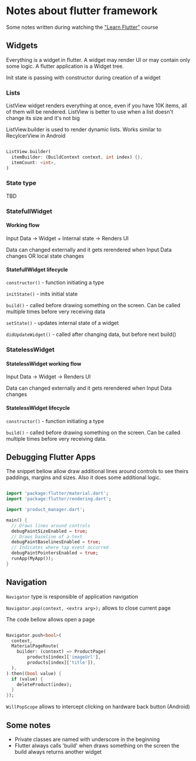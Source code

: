 # Notes about flutter framework

Some notes written during watching the ["Learn Flutter"](https://www.udemy.com/learn-flutter-dart-to-build-ios-android-apps/) course

## Widgets

Everything is a widget in flutter. A widget may render UI or may contain only some logic. A flutter application is a Widget tree.

Init state is passing with constructor during creation of a widget

### Lists

ListView widget renders everything at once, even if you have 10K items, all of them will be rendered. ListView is better to use when a list doesn't change its size and it's not big

ListView.builder is used to render dynamic lists. Works similar to RecylcerView in Android

```dart

ListView.builder(
  itemBuilder: (BuildContext context, int index) {},
  itemCount: <int>,
)

```

### State<T> type

TBD

### StatefullWidget

#### Working flow

Input Data -> Widget + Internal state -> Renders UI

Data can changed externally and it gets rerendered when Input Data changes OR local state changes

#### StatefullWidget lifecycle

```constructor()``` - function initiating a type

```initState()``` - inits initial state

```build()``` - called before drawing something on the screen. Can be called multiple times before very receiving data

```setState()``` - updates internal state of a widget

```didUpdateWidget()``` - called after changing data, but before next build()

### StatelessWidget

#### StatelessWidget working flow

Input Data -> Widget -> Renders UI

Data can changed externally and it gets rerendered when Input Data changes

#### StatelessWidget lifecycle

```constructor()``` - function initiating a type

```build()``` - called before drawing something on the screen. Can be called multiple times before very receiving data.

## Debugging Flutter Apps

The snippet bellow allow draw additional lines around controls to see theirs paddings, margins and sizes. Also it does some additional logic.

```dart

import 'package:flutter/material.dart';
import 'package:flutter/rendering.dart';

import 'product_manager.dart';

main() {
  // Draws lines around controls
  debugPaintSizeEnabled = true;
  // Draws baseline of a text
  debugPaintBaselinesEnabled = true;
  // Indicates where tap event occurred
  debugPaintPointersEnabled = true;
  runApp(MyApp());
}

```

## Navigation

```Navigator``` type is responsible of application navigation

```Navigator.pop(context, <extra arg>);``` allows to close current page

The code bellow allows open a page

```dart

Navigator.push<bool>(
  context,
  MaterialPageRoute(
    builder: (context) => ProductPage(
        products[index]['imageUrl'],
        products[index]['title']),
  ),
).then((bool value) {
  if (value) {
    deleteProduct(index);
  }
});

```

```WillPopScope``` allows to intercept clicking on hardware back button (Android)

## Some notes

- Private classes are named with underscore in the beginning
- Flutter always calls 'build' when draws something on the screen the build always returns another widget
